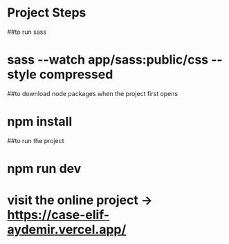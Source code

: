 # Project Steps 


##to run sass

# sass --watch app/sass:public/css --style compressed

##to download node packages when the project first opens

# npm install

##to run the project  
# npm run dev

# visit the online project -> https://case-elif-aydemir.vercel.app/
